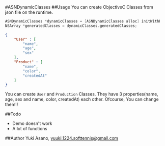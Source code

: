 #ASNDynamicClasses
##Usage
You can create ObjectiveC Classes from json file on the runtime.

```objectivec
ASNDynamicClasses *dynamicClasses = [ASNDynamicClasses alloc] initWithPath:@"dummy"];
NSArray *generatedClasses = dynamicClasses.generatedClasses;
```````

```dummy.json
{
    "User" : [
        "name",
        "age",
        "sex"
    ],
    "Product" : [
        "name",
        "color",
        "createdAt"
    ]
}
```````

You can create `User` and `Production` Classes.
They have 3 properties(name, age, sex and name, color, createdAt) each other.
Ofcourse, You can change them!!

##Todo
- Demo doesn't work
- A lot of functions

##Author
Yuki Asano, yuuki.1224.softtennis@gmail.com
